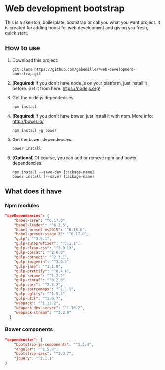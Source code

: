 # Web development bootstrap

This is a skeleton, boilerplate, bootstrap or call you what you want project.
It is created for adding boost for web development and giving you fresh, quick start.

## How to use

1. Download this project:

    ```shell
    git clone https://github.com/gabemiller/web-development-bootstrap.git
    ```
2. (**Required**) If you don't have node.js on your platform, just install it before.
Get it from here: https://nodejs.org/

3. Get the node.js dependencies.
    ```shell
    npm install 
    ```

4. (**Required**) If you don't have bower, just install it with npm.
More info: http://bower.io/
    ```shell
    npm install -g bower
    ```

5. Get the bower dependencies.
    ```shell
    bower install
    ```

6. (**Optional**) Of course, you can add or remove npm and bower dependencies.
    ```shell
    npm install --save-dev [package-name]
    bower install [--save] [package-name]
    ```

## What does it have

### Npm modules

```json
"devDependencies": {
    "babel-core": "^6.17.0",
    "babel-loader": "^6.2.5",
    "babel-preset-es2015": "^6.16.0",
    "babel-preset-stage-2": "^6.17.0",
    "gulp": "^3.9.1",
    "gulp-autoprefixer": "^3.1.1",
    "gulp-clean-css": "^2.0.13",
    "gulp-concat": "^2.6.0",
    "gulp-connect": "^2.3.1",
    "gulp-imagemin": "^3.0.3",
    "gulp-jade": "^1.1.0",
    "gulp-prettify": "^0.4.0",
    "gulp-rename": "^1.2.2",
    "gulp-rimraf": "^0.2.0",
    "gulp-sass": "^2.3.2",
    "gulp-sourcemaps": "^2.1.1",
    "gulp-uglify": "^1.5.4",
    "gulp-util": "^3.0.7",
    "webpack": "^1.13.2",
    "webpack-dev-server": "^1.16.2",
    "webpack-stream": "^3.2.0"
  }
```

### Bower components
```json
"dependencies": {
    "bootstrap-js-components": "^3.3.4",
    "angular": "^1.5.8",
    "bootstrap-sass": "^3.3.7",
    "jquery": "^3.1.1"
}
```

